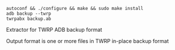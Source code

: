     autoconf && ./configure && make && sudo make install
    adb backup --twrp
    twrpabx backup.ab

Extractor for TWRP ADB backup format

Output format is one or more files in TWRP in-place backup format

